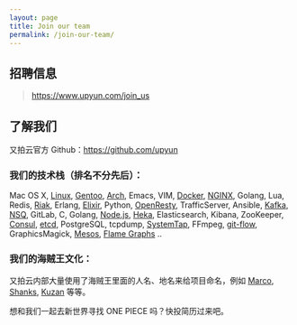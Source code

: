 ```yaml
---
layout: page
title: Join our team
permalink: /join-our-team/
---
```


## 招聘信息

> <https://www.upyun.com/join_us>

## 了解我们

又拍云官方 Github：<https://github.com/upyun>

### 我们的技术栈（排名不分先后）：

Mac OS X, [Linux](https://www.kernel.org/), [Gentoo](https://www.gentoo.org/), [Arch](https://www.archlinux.org/), Emacs, VIM, [Docker](https://www.docker.com/), [NGINX](http://nginx.org/), Golang, Lua, Redis, [Riak](http://basho.com/), Erlang, [Elixir](http://elixir-lang.org/), Python, [OpenResty](https://openresty.org/), TrafficServer, Ansible, [Kafka](http://kafka.apache.org/), [NSQ](http://nsq.io/), GitLab, C, Golang, [Node.js](https://nodejs.org/), [Heka](http://hekad.readthedocs.org/en/latest/), Elasticsearch, Kibana, ZooKeeper, [Consul](https://www.consul.io/), [etcd](https://coreos.com/etcd/docs/latest/), PostgreSQL, tcpdump, [SystemTap](https://sourceware.org/systemtap/), FFmpeg, [git-flow](https://github.com/nvie/gitflow), GraphicsMagick, [Mesos](http://mesos.apache.org/), [Flame Graphs](http://www.brendangregg.com/flamegraphs.html) ..

### 我们的海贼王文化：

又拍云内部大量使用了海贼王里面的人名、地名来给项目命名，例如 [Marco](http://onepiece.wikia.com/wiki/Marco), [Shanks](http://onepiece.wikia.com/wiki/Shanks), [Kuzan](http://onepiece.wikia.com/wiki/Kuzan) 等等。

想和我们一起去新世界寻找 ONE PIECE 吗？快投简历过来吧。
